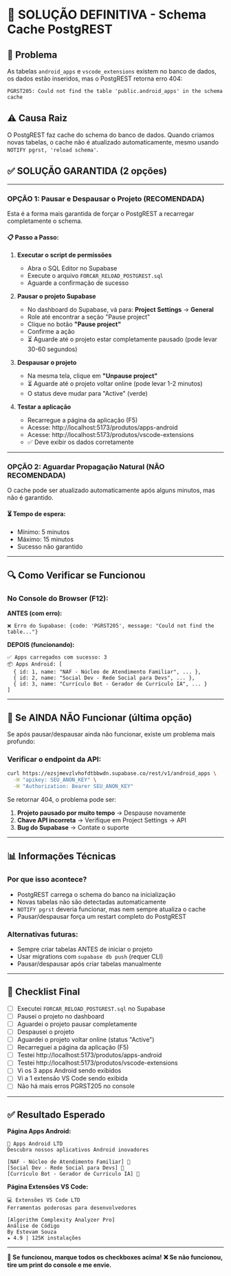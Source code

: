 # 🔧 SOLUÇÃO DEFINITIVA - Schema Cache PostgREST

## 🎯 Problema
As tabelas `android_apps` e `vscode_extensions` existem no banco de dados, os dados estão inseridos, mas o PostgREST retorna erro 404:
```
PGRST205: Could not find the table 'public.android_apps' in the schema cache
```

## ⚠️ Causa Raiz
O PostgREST faz cache do schema do banco de dados. Quando criamos novas tabelas, o cache não é atualizado automaticamente, mesmo usando `NOTIFY pgrst, 'reload schema'`.

## ✅ SOLUÇÃO GARANTIDA (2 opções)

---

### **OPÇÃO 1: Pausar e Despausar o Projeto (RECOMENDADA)**

Esta é a forma mais garantida de forçar o PostgREST a recarregar completamente o schema.

#### 📋 Passo a Passo:

1. **Executar o script de permissões**
   - Abra o SQL Editor no Supabase
   - Execute o arquivo `FORCAR_RELOAD_POSTGREST.sql`
   - Aguarde a confirmação de sucesso

2. **Pausar o projeto Supabase**
   - No dashboard do Supabase, vá para: **Project Settings** → **General**
   - Role até encontrar a seção "Pause project"
   - Clique no botão **"Pause project"**
   - Confirme a ação
   - ⏳ Aguarde até o projeto estar completamente pausado (pode levar 30-60 segundos)

3. **Despausar o projeto**
   - Na mesma tela, clique em **"Unpause project"**
   - ⏳ Aguarde até o projeto voltar online (pode levar 1-2 minutos)
   - O status deve mudar para "Active" (verde)

4. **Testar a aplicação**
   - Recarregue a página da aplicação (F5)
   - Acesse: http://localhost:5173/produtos/apps-android
   - Acesse: http://localhost:5173/produtos/vscode-extensions
   - ✅ Deve exibir os dados corretamente

---

### **OPÇÃO 2: Aguardar Propagação Natural (NÃO RECOMENDADA)**

O cache pode ser atualizado automaticamente após alguns minutos, mas não é garantido.

#### ⏳ Tempo de espera:
- Mínimo: 5 minutos
- Máximo: 15 minutos
- Sucesso não garantido

---

## 🔍 Como Verificar se Funcionou

### No Console do Browser (F12):

**ANTES (com erro):**
```
❌ Erro do Supabase: {code: 'PGRST205', message: "Could not find the table..."}
```

**DEPOIS (funcionando):**
```
✅ Apps carregados com sucesso: 3
📦 Apps Android: [
  { id: 1, name: "NAF - Núcleo de Atendimento Familiar", ... },
  { id: 2, name: "Social Dev - Rede Social para Devs", ... },
  { id: 3, name: "Currículo Bot - Gerador de Currículo IA", ... }
]
```

---

## 🚨 Se AINDA NÃO Funcionar (última opção)

Se após pausar/despausar ainda não funcionar, existe um problema mais profundo:

### Verificar o endpoint da API:
```bash
curl https://ezsjmevzlvhofdtbbwdn.supabase.co/rest/v1/android_apps \
  -H "apikey: SEU_ANON_KEY" \
  -H "Authorization: Bearer SEU_ANON_KEY"
```

Se retornar 404, o problema pode ser:
1. **Projeto pausado por muito tempo** → Despause novamente
2. **Chave API incorreta** → Verifique em Project Settings → API
3. **Bug do Supabase** → Contate o suporte

---

## 📊 Informações Técnicas

### Por que isso acontece?
- PostgREST carrega o schema do banco na inicialização
- Novas tabelas não são detectadas automaticamente
- `NOTIFY pgrst` deveria funcionar, mas nem sempre atualiza o cache
- Pausar/despausar força um restart completo do PostgREST

### Alternativas futuras:
- Sempre criar tabelas ANTES de iniciar o projeto
- Usar migrations com `supabase db push` (requer CLI)
- Pausar/despausar após criar tabelas manualmente

---

## 📝 Checklist Final

- [ ] Executei `FORCAR_RELOAD_POSTGREST.sql` no Supabase
- [ ] Pausei o projeto no dashboard
- [ ] Aguardei o projeto pausar completamente
- [ ] Despausei o projeto
- [ ] Aguardei o projeto voltar online (status "Active")
- [ ] Recarreguei a página da aplicação (F5)
- [ ] Testei http://localhost:5173/produtos/apps-android
- [ ] Testei http://localhost:5173/produtos/vscode-extensions
- [ ] Vi os 3 apps Android sendo exibidos
- [ ] Vi a 1 extensão VS Code sendo exibida
- [ ] Não há mais erros PGRST205 no console

---

## ✅ Resultado Esperado

**Página Apps Android:**
```
🎯 Apps Android LTD
Descubra nossos aplicativos Android inovadores

[NAF - Núcleo de Atendimento Familiar] 💼
[Social Dev - Rede Social para Devs] 👥
[Currículo Bot - Gerador de Currículo IA] 📄
```

**Página Extensões VS Code:**
```
💻 Extensões VS Code LTD
Ferramentas poderosas para desenvolvedores

[Algorithm Complexity Analyzer Pro]
Análise de Código
By Estevam Souza
★ 4.9 | 125K instalações
```

---

**🎉 Se funcionou, marque todos os checkboxes acima!**
**❌ Se não funcionou, tire um print do console e me envie.**
